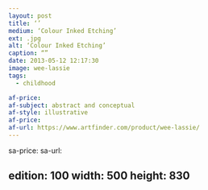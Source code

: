 ```yaml
---
layout: post
title: ‘’
medium: ‘Colour Inked Etching’
ext: .jpg
alt: ‘Colour Inked Etching’
caption: “”
date: 2013-05-12 12:17:30
image: wee-lassie
tags:
  - childhood

af-price:
af-subject: abstract and conceptual
af-style: illustrative
af-price:
af-url: https://www.artfinder.com/product/wee-lassie/
---
```



sa-price:
sa-url:

edition: 100
width: 500
height: 830
---


